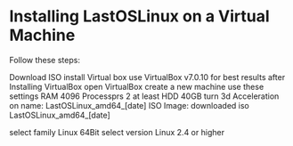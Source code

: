 # Installing LastOSLinux on a Virtual Machine

Follow these steps:

Download ISO
install Virtual box  use VirtualBox v7.0.10 for best results
after  Installing VirtualBox
open VirtualBox
create a new machine 
  use these settings
  RAM 4096
  Processprs 2 at least
  HDD 40GB
  turn 3d Acceleration on
  name: LastOSLinux_amd64_[date]
  ISO Image: downloaded iso LastOSLinux_amd64_[date]



  select family Linux 64Bit
  select version Linux 2.4 or higher


   



